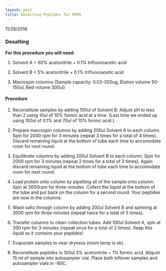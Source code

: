 ```yaml
---
layout: post
title: Desalting Peptides for MSMS
---
```


11/29/2016

### Desalting

__For this procedure you will need:__

1) Solvent A = 60% acetonitrile + 0.1% trifluoroacetic acid

2) Solvent B = 5% acetonitrile + 0.1% trifluoroacetic acid

3) Macrospin columns (Sample capacity: 0.03-300ug, Elution volume 50-150ul, Bed volume 300ul)

#### Procedure

1) Reconstitute samples by adding 100ul of Solvent B. Adjust pH to less than 2 using 10ul of 10% formic acid at a time. (Last time we ended up using 100ul of 0.1% and 70ul of 10% formic acid.)

2) Prepare macrospin columns by adding 200ul Solvent A to each column. Spin for 2000 rpm for 3 minutes (repeat 3 times for a total of 4 times). Discard remaining liquid at the bottom of tube each time to accomodate room for next round.

3) Equilibrate columns by adding 200ul Solvent B to each column. Spin for 2000 rpm for 3 minutes (repeat 2 times for a total of 3 times). Again discard remaining liquid at the bottom of tube each time to accomodate room for next round.

4) Load protein onto column by pipetting all of the sample onto column. Spin at 3000rpm for three minutes. Collect the liquid at the bottom of the tube and put back on the column for a second round. Your peptides are now in the columns. 

5) Wash salts through column by adding 200ul Solvent B and spinning at 3000 rpm for three minutes (repeat twice for a total of 3 times).  

6) Transfer columns to clean collection tubes. Add 100ul Solvent A, spin at 300 rpm for 3 minutes (repeat once for a total of 2 times). Keep this liquid as it contains your peptides!

7) Evaporate samples to near dryness (room temp is ok).

8) Reconstitute peptides in 100ul 3% acetonitrile + 1% formic acid. Aliquot 15 ml of sample into autosampler vial. Place both leftover samples and autosampler vials in -80C. 



